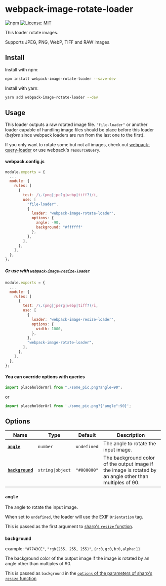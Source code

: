 # webpack-image-rotate-loader

[![npm](https://img.shields.io/npm/v/webpack-image-rotate-loader?style=flat)](https://www.npmjs.com/package/webpack-image-rotate-loader) [![License: MIT](https://img.shields.io/badge/License-MIT-green.svg?style=flat)](https://opensource.org/licenses/MIT)

This loader rotate images.

Supports JPEG, PNG, WebP, TIFF and RAW images.

## Install

Install with npm:

```bash
npm install webpack-image-rotate-loader --save-dev
```

Install with yarn:

```bash
yarn add webpack-image-rotate-loader --dev
```

## Usage

This loader outputs a raw rotated image file. `"file-loader"` or another loader capable of handling image files should be place before this loader (_before_ since webpack loaders are run from the last one to the first).

If you only want to rotate some but not all images, check out [webpack-query-loader](https://github.com/Calvin-LL/webpack-query-loader) or use webpack's `resourceQuery`.

#### webpack.config.js

```javascript
module.exports = {
  ...
  module: {
    rules: [
      {
        test: /\.(png|jpe?g|webp|tiff?)/i,
        use: [
          "file-loader",
          {
            loader: "webpack-image-rotate-loader",
            options: {
              angle: -90,
              background: "#ffffff"
            },
          },
        ],
      },
    ],
  },
};

```

##### Or use with [`webpack-image-resize-loader`](https://github.com/Calvin-LL/webpack-image-resize-loader)

```javascript
module.exports = {
  ...
  module: {
    rules: [
      {
        test: /\.(png|jpe?g|webp|tiff?)/i,
        use: [
          {
            loader: "webpack-image-resize-loader",
            options: {
              width: 1000,
            },
          },
          "webpack-image-rotate-loader",
        ],
      },
    ],
  },
};

```

#### You can override options with queries

```javascript
import placeholderUrl from "./some_pic.png?angle=90";
```

or

```javascript
import placeholderUrl from './some_pic.png?{"angle":90}';
```

## Options

| Name                            | Type             | Default     | Description                                                                                              |
| ------------------------------- | ---------------- | ----------- | -------------------------------------------------------------------------------------------------------- |
| **[`angle`](#angle)**           | `number`         | `undefined` | The angle to rotate the input image.                                                                     |
| **[`background`](#background)** | `string\|object` | `"#000000"` | The background color of the output image if the image is rotated by an angle other than multiples of 90. |

### `angle`

The angle to rotate the input image.

When set to `undefined`, the loader will use the EXIF `Orientation` tag.

This is passed as the first argument to [sharp's `resize` function](https://sharp.pixelplumbing.com/api-operation#rotate).

### `background`

example: `"#7743CE"`, `"rgb(255, 255, 255)"`, `{r:0,g:0,b:0,alpha:1}`

The background color of the output image if the image is rotated by an angle other than multiples of 90.

This is passed as `background` in the [`options` of the parameters of sharp's `resize` function](https://sharp.pixelplumbing.com/api-operation#rotate)
